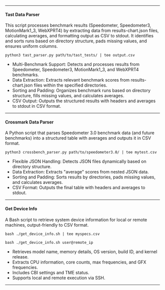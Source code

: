 
---
#### Tast Data Parser
This script processes benchmark results (Speedometer, Speedometer3, MotionMark1_3, WebXPRT4) by extracting data from results-chart.json files, calculating averages, and formatting output as CSV to stdout. It identifies and sorts runs based on directory structure, pads missing values, and ensures uniform columns.
```
python3 tast_parser.py path/to/tast_tests/ | tee output.csv
```
- Multi-Benchmark Support: Detects and processes results from Speedometer, Speedometer3, MotionMark1_3, and WebXPRT4 benchmarks.
- Data Extraction: Extracts relevant benchmark scores from results-chart.json files within the specified directories.
- Sorting and Padding: Organizes benchmark runs based on directory structure, fills missing values, and calculates averages.
- CSV Output: Outputs the structured results with headers and averages to stdout in CSV format.

---
#### Crossmark Data Parser
A Python script that parses Speedometer 3.0 benchmark data (and future benchmarks) into a structured table with averages and outputs it in CSV format.
```
python3 crossbench_parser.py path/to/speedometer3.0/ | tee mytest.csv
```
- Flexible JSON Handling: Detects JSON files dynamically based on directory structure.
- Data Extraction: Extracts "average" scores from nested JSON data.
- Sorting and Padding: Sorts results by directories, pads missing values, and calculates averages.
- CSV Format: Outputs the final table with headers and averages to stdout.
---
#### Get Device Info
A Bash script to retrieve system device information for local or remote machines, output-friendly to CSV format.
```
bash ./get_device_info.sh | tee myspecs.csv
```
```
bash ./get_device_info.sh user@remote_ip
```
- Retrieves model name, memory details, OS version, build ID, and kernel release.
- Extracts CPU information, core counts, max frequencies, and GFX frequencies.
- Includes CBI settings and TME status.
- Supports local and remote execution via SSH.
---

